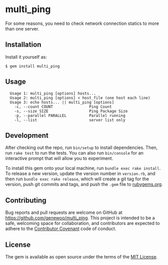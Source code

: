 # multi_ping

For some reasons, you need to check network connection statics to more than one server. 

## Installation

Install it yourself as:

    $ gem install multi_ping

## Usage

```
  Usage 1: multi_ping [options] hosts...
  Usage 2: multi_ping [options] < host_file (one host each line)
  Usage 3: echo hosts... || multi_ping [options]
    -c, --count COUNT                Ping Count
    -s, --size SIZE                  Ping Package Size
    -p, --parallel PARALLEL          Parallel running
    -l, --list                       server list only
 ```


## Development

After checking out the repo, run `bin/setup` to install dependencies. Then, run `rake test` to run the tests. You can also run `bin/console` for an interactive prompt that will allow you to experiment.

To install this gem onto your local machine, run `bundle exec rake install`. To release a new version, update the version number in `version.rb`, and then run `bundle exec rake release`, which will create a git tag for the version, push git commits and tags, and push the `.gem` file to [rubygems.org](https://rubygems.org).

## Contributing

Bug reports and pull requests are welcome on GitHub at https://github.com/genewoo/multi_ping. This project is intended to be a safe, welcoming space for collaboration, and contributors are expected to adhere to the [Contributor Covenant](contributor-covenant.org) code of conduct.


## License

The gem is available as open source under the terms of the [MIT License](http://opensource.org/licenses/MIT).


